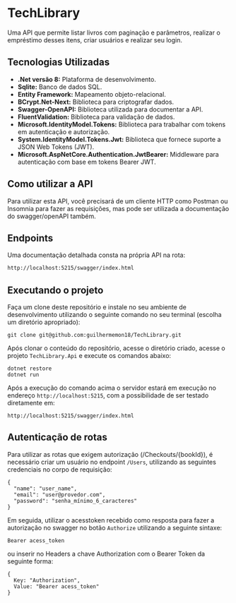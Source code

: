 # TechLibrary

Uma API que permite listar livros com paginação e parâmetros, realizar o empréstimo desses itens, criar usuários e realizar seu login.

## Tecnologias Utilizadas

- **.Net versão 8:** Plataforma de desenvolvimento.
- **Sqlite:** Banco de dados SQL.
- **Entity Framework:** Mapeamento objeto-relacional.
- **BCrypt.Net-Next:** Biblioteca para criptografar dados.
- **Swagger-OpenAPI:** Biblioteca utilizada para documentar a API.
- **FluentValidation:** Biblioteca para validação de dados.
- **Microsoft.IdentityModel.Tokens:** Biblioteca para trabalhar com tokens em autenticação e autorização.
- **System.IdentityModel.Tokens.Jwt:** Biblioteca que fornece suporte a JSON Web Tokens (JWT).
- **Microsoft.AspNetCore.Authentication.JwtBearer:** Middleware para autenticação com base em tokens Bearer JWT.
  
  

## Como utilizar a API

Para utilizar esta API, você precisará de um cliente HTTP como Postman ou Insomnia para fazer as requisições, mas pode ser utilizada a documentação do swagger/openAPI também.

## Endpoints

Uma documentação detalhada consta na própria API na rota:

```sh
http://localhost:5215/swagger/index.html
```
## Executando o projeto

Faça um clone deste repositório e instale no seu ambiente de desenvolvimento utilizando o seguinte comando no seu terminal (escolha um diretório apropriado):

```shell
git clone git@github.com:guilhermemon18/TechLibrary.git
```

Após clonar o conteúdo do repositório, acesse o diretório criado, acesse o projeto `TechLibrary.Api` e execute os comandos abaixo:

```shell
dotnet restore
dotnet run
```

Após a execução do comando acima o servidor estará em execução no endereço `http://localhost:5215`, com a possibilidade de ser testado diretamente em:

```shell
http://localhost:5215/swagger/index.html
```



## Autenticação de rotas

Para utilizar as rotas que exigem autorização (/Checkouts/{bookId}),  é necessário criar um usuário no endpoint `/Users`, utilizando as seguintes credenciais no corpo de requisição:

```shell
{
  "name": "user_name",
  "email": "user@provedor.com",
  "password": "senha_mínimo_6_caracteres"
}
```
Em seguida, utilizar o acesstoken recebido como resposta para fazer a autorização no swagger no botão `Authorize` utilizando a seguinte sintaxe:

```shell
Bearer acess_token
```

ou inserir no Headers a chave Authorization com o Bearer Token da seguinte forma:
```shell
{
  Key: "Authorization",
  Value: "Bearer acess_token"
}
```
